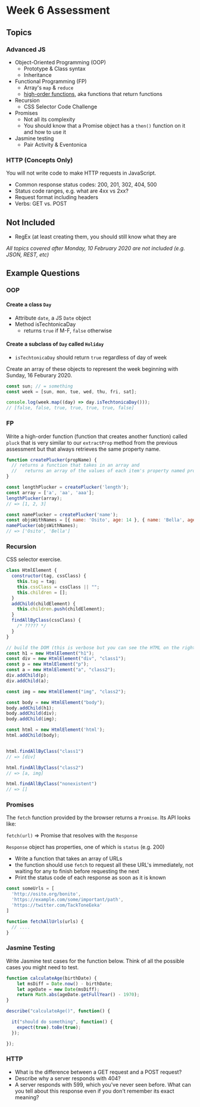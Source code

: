 # Week 6 Assessment

## Topics

### Advanced JS

- Object-Oriented Programming (OOP)
  - Prototype & Class syntax
  - Inheritance
- Functional Programming (FP)
  - Array's `map` & `reduce`
  - [high-order functions](https://medium.com/functional-javascript/higher-order-functions-78084829fff4), aka functions that return functions
- Recursion
  - CSS Selector Code Challenge
- Promises
  - Not all its complexity
  - You should know that a Promise object has a `then()` function on it and how to use it
- Jasmine testing
  - Pair Activity & Eventonica

### HTTP (Concepts Only)

You will not write code to make HTTP requests in JavaScript.

- Common response status codes: 200, 201, 302, 404, 500
- Status code ranges, e.g. what are 4xx vs 2xx?
- Request format including headers
- Verbs: GET vs. POST

## Not Included

- RegEx (at least creating them, you should still know what they are

_All topics covered after Monday, 10 February 2020 are not included (e.g. JSON, REST, etc)_


## Example Questions

### OOP

#### Create a class `Day`
- Attribute `date`, a JS `Date` object
- Method isTechtonicaDay
  - returns `true` if M-F, `false` otherwise

#### Create a subclass of `Day` called `Holiday`
- `isTechtonicaDay` should return `true` regardless of day of week

Create an array of these objects to represent the week beginning with Sunday, 16 Feburary 2020.

```javascript
const sun; // = something
const week = [sun, mon, tue, wed, thu, fri, sat];

console.log(week.map((day) => day.isTechtonicaDay()));
// [false, false, true, true, true, true, false]
```
 

### FP

Write a high-order function (function that creates another function) called `pluck` that is very similar to our `extractProp` method from the previous assessment but that always retrieves the same property name.

```javascript
function createPlucker(propName) {
  // returns a function that takes in an array and
  //   returns an array of the values of each item's property named propName
}

const lengthPlucker = createPlucker('length');
const array = ['a', 'aa', 'aaa'];
lengthPlucker(array);
// => [1, 2, 3]

const namePlucker = createPlucker('name');
const objsWithNames = [{ name: 'Osito', age: 14 }, { name: 'Bella', age: 8 }];
namePlucker(objsWithNames);
// => ['Osito', 'Bella']
```

### Recursion

CSS selector exercise.

```javascript
class HtmlElement {
  constructor(tag, cssClass) {
    this.tag = tag;
    this.cssClass = cssClass || "";
    this.children = [];
  }
  addChild(childElement) {
    this.children.push(childElement);
  }
  findAllByClass(cssClass) {
    /* ????? */
  }
}

// build the DOM (this is verbose but you can see the HTML on the right)
const h1 = new HtmlElement("h1");
const div = new HtmlElement("div", "class1");
const p = new HtmlElement("p");
const a = new HtmlElement("a", "class2");
div.addChild(p);
div.addChild(a);

const img = new HtmlElement("img", "class2");

const body = new HtmlElement("body");
body.addChild(h1);
body.addChild(div);
body.addChild(img);

const html = new HtmlElement('html');
html.addChild(body);


html.findAllByClass("class1")
// => [div]

html.findAllByClass("class2")
// => [a, img]

html.findAllByClass("nonexistent")
// => []
```


### Promises

The `fetch` function provided by the browser returns a `Promise`. Its API looks like:

`fetch(url)` => Promise that resolves with the `Response`

`Response` object has properties, one of which is `status` (e.g. 200)

- Write a function that takes an array of URLs
- the function should use `fetch` to request all these URL's immediately, not waiting for any to finish before requesting the next
- Print the status code of each response as soon as it is known

```javascript
const someUrls = [
  'http://osito.org/bonito', 
  'https://example.com/some/important/path',
  'https://twitter.com/TackToneEeka'
]

function fetchAllUrls(urls) { 
  // ....
}
```

### Jasmine Testing

Write Jasmine test cases for the function below. Think of all the possible cases you might need to test.

```javascript
function calculateAge(birthDate) {
    let msDiff = Date.now() - birthDate;
    let ageDate = new Date(msDiff);
    return Math.abs(ageDate.getFullYear() - 1970);
}

describe("calculateAge()", function() {

  it("should do something", function() {
    expect(true).toBe(true);
  });

});
```


### HTTP

- What is the difference between a GET request and a POST request?
- Describe why a server responds with 404?
- A server responds with 599, which you've never seen before. What can you tell about this response even if you don't remember its exact meaning?

